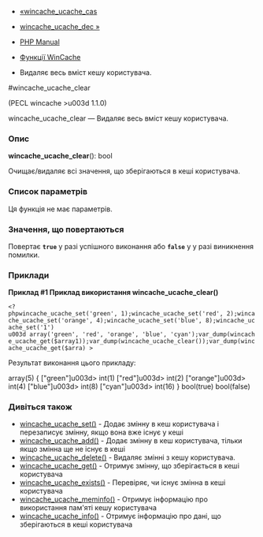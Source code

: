 - [«wincache_ucache_cas](function.wincache-ucache-cas.md)
- [wincache_ucache_dec »](function.wincache-ucache-dec.md)

- [PHP Manual](index.md)
- [Функції WinCache](ref.wincache.md)
- Видаляє весь вміст кешу користувача.

#wincache_ucache_clear

(PECL wincache \>u003d 1.1.0)

wincache_ucache_clear — Видаляє весь вміст кешу користувача.

### Опис

**wincache_ucache_clear**(): bool

Очищає/видаляє всі значення, що зберігаються в кеші користувача.

### Список параметрів

Ця функція не має параметрів.

### Значення, що повертаються

Повертає **`true`** у разі успішного виконання або **`false`** у
у разі виникнення помилки.

### Приклади

**Приклад #1 Приклад використання **wincache_ucache_clear()****

` <?phpwincache_ucache_set('green', 1);wincache_ucache_set('red', 2);wincache_ucache_set('orange', 4);wincache_ucache_set('blue', 8);wincache_ucache_set('1') u003d array('green', 'red', 'orange', 'blue', 'cyan');var_dump(wincache_ucache_get($array1));var_dump(wincache_ucache_clear());var_dump(wincache_ucache_get($arra) > `

Результат виконання цього прикладу:

array(5) { ["green"]u003d> int(1)
["red"]u003d> int(2)
["orange"]u003d> int(4)
["blue"]u003d> int(8)
["cyan"]u003d> int(16) }
bool(true)
bool(false)

### Дивіться також

- [wincache_ucache_set()](function.wincache-ucache-set.md) -
Додає змінну в кеш користувача і перезаписує
змінну, якщо вона вже існує у кеші
- [wincache_ucache_add()](function.wincache-ucache-add.md) -
Додає змінну в кеш користувача, тільки якщо змінна
ще не існує в кеші
- [wincache_ucache_delete()](function.wincache-ucache-delete.md) -
Видаляє змінні з кешу користувача.
- [wincache_ucache_get()](function.wincache-ucache-get.md) -
Отримує змінну, що зберігається в кеші користувача
- [wincache_ucache_exists()](function.wincache-ucache-exists.md) -
Перевіряє, чи існує змінна в кеші користувача
- [wincache_ucache_meminfo()](function.wincache-ucache-meminfo.md) -
Отримує інформацію про використання пам'яті кешу користувача
- [wincache_ucache_info()](function.wincache-ucache-info.md) -
Отримує інформацію про дані, що зберігаються в кеші користувача
